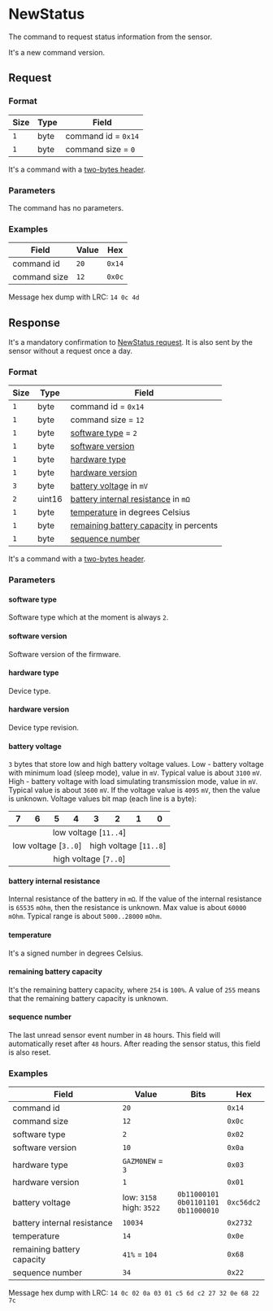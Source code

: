 # NewStatus

The command to request status information from the sensor.

It's a new command version.


## Request

### Format

| Size | Type | Field               |
| ---- | ---- | ------------------- |
| `1`  | byte | command id = `0x14` |
| `1`  | byte | command size = `0`  |

It's a command with a [two-bytes header](../message.md#command-with-a-two-bytes-header).

### Parameters

The command has no parameters.

### Examples

| Field        | Value | Hex    |
| ------------ | ----- | ------ |
| command id   | `20`  | `0x14` |
| command size | `12`  | `0x0c` |

Message hex dump with LRC: `14 0c 4d`


## Response

It's a mandatory confirmation to [NewStatus request](./NewStatus.md#request).
It is also sent by the sensor without a request once a day.

### Format

| Size | Type   | Field                                                                 |
| ---- | ------ | --------------------------------------------------------------------- |
| `1`  | byte   | command id = `0x14`                                                   |
| `1`  | byte   | command size = `12`                                                   |
| `1`  | byte   | [software type](#software-type) = `2`                                 |
| `1`  | byte   | [software version](#software-version)                                 |
| `1`  | byte   | [hardware type](#hardware-type)                                       |
| `1`  | byte   | [hardware version](#hardware-version)                                 |
| `3`  | byte   | [battery voltage](#battery-voltage) in `mV`                           |
| `2`  | uint16 | [battery internal resistance](#battery-internal-resistance) in `mΩ`   |
| `1`  | byte   | [temperature](#temperature) in degrees Celsius                        |
| `1`  | byte   | [remaining battery capacity](#remaining-battery-capacity) in percents |
| `1`  | byte   | [sequence number](#sequence-number)                                   |

It's a command with a [two-bytes header](../message.md#command-with-a-two-bytes-header).

### Parameters

#### **software type**

Software type which at the moment is always `2`.

#### **software version**

Software version of the firmware.

#### **hardware type**

Device type.

#### **hardware version**

Device type revision.

#### **battery voltage**

`3` bytes that store low and high battery voltage values.
Low - battery voltage with minimum load (sleep mode), value in `mV`. Typical value is about `3100` `mV`.
High - battery voltage with load simulating transmission mode, value in `mV`. Typical value is about `3600` `mV`.
If the voltage value is `4095` `mV`, then the value is unknown.
Voltage values bit map (each line is a byte):

<table>
    <thead>
        <tr>
            <th>7</th>
            <th>6</th>
            <th>5</th>
            <th>4</th>
            <th>3</th>
            <th>2</th>
            <th>1</th>
            <th>0</th>
        </tr>
    </thead>
    <tbody>
        <tr>
            <td colspan="8" align="center">low voltage [<code>11..4</code>]</td>
        </tr>
        <tr>
            <td colspan="4" align="center">low voltage [<code>3..0</code>]</td>
            <td colspan="4" align="center">high voltage [<code>11..8</code>]</td>
        </tr>
        <tr>
            <td colspan="8" align="center">high voltage [<code>7..0</code>]</td>
        </tr>
    </tbody>
</table>

#### **battery internal resistance**

Internal resistance of the battery in `mΩ`.
If the value of the internal resistance is `65535` `mOhm`, then the resistance is unknown.
Max value is about `60000` `mOhm`. Typical range is about `5000..28000` `mOhm`.

#### **temperature**

It's a signed number in degrees Celsius.

#### **remaining battery capacity**

It's the remaining battery capacity, where `254` is `100%`.
A value of `255` means that the remaining battery capacity is unknown.

#### **sequence number**

The last unread sensor event number in `48` hours.
This field will automatically reset after `48` hours.
After reading the sensor status, this field is also reset.

### Examples

| Field                       | Value                         | Bits                                             | Hex        |
| --------------------------- | ----------------------------- | ------------------------------------------------ | ---------- |
| command id                  | `20`                          |                                                  | `0x14`     |
| command size                | `12`                          |                                                  | `0x0c`     |
| software type               | `2`                           |                                                  | `0x02`     |
| software version            | `10`                          |                                                  | `0x0a`     |
| hardware type               | `GAZM0NEW` = `3`              |                                                  | `0x03`     |
| hardware version            | `1`                           |                                                  | `0x01`     |
| battery voltage             | low: `3158` <br> high: `3522` | `0b11000101` <br> `0b01101101` <br> `0b11000010` | `0xc56dc2` |
| battery internal resistance | `10034`                       |                                                  | `0x2732`   |
| temperature                 | `14`                          |                                                  | `0x0e`     |
| remaining battery capacity  | `41%` = `104`                 |                                                  | `0x68`     |
| sequence number             | `34`                          |                                                  | `0x22`     |

Message hex dump with LRC: `14 0c 02 0a 03 01 c5 6d c2 27 32 0e 68 22 7c`
